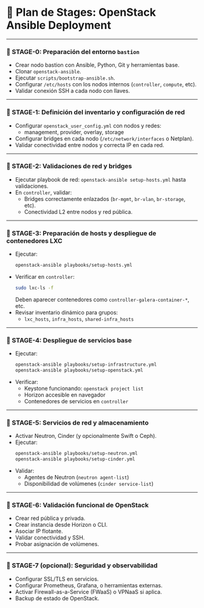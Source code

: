 # 🧭 Plan de Stages: OpenStack Ansible Deployment

---

### 🔹 STAGE-0: Preparación del entorno `bastion`

- Crear nodo bastion con Ansible, Python, Git y herramientas base.
- Clonar `openstack-ansible`.
- Ejecutar `scripts/bootstrap-ansible.sh`.
- Configurar `/etc/hosts` con los nodos internos (`controller`, `compute`, etc).
- Validar conexión SSH a cada nodo con llaves.

---

### 🔹 STAGE-1: Definición del inventario y configuración de red

- Configurar `openstack_user_config.yml` con nodos y redes:
  - management, provider, overlay, storage
- Configurar bridges en cada nodo (`/etc/network/interfaces` o Netplan).
- Validar conectividad entre nodos y correcta IP en cada red.

---

### 🔹 STAGE-2: Validaciones de red y bridges

- Ejecutar playbook de red: `openstack-ansible setup-hosts.yml` hasta validaciones.
- En `controller`, validar:
  - Bridges correctamente enlazados (`br-mgmt`, `br-vlan`, `br-storage`, etc).
  - Conectividad L2 entre nodos y red pública.

---

### 🔹 STAGE-3: Preparación de hosts y despliegue de contenedores LXC

- Ejecutar:
  ```bash
  openstack-ansible playbooks/setup-hosts.yml
  ```
- Verificar en `controller`:
  ```bash
  sudo lxc-ls -f
  ```
  Deben aparecer contenedores como `controller-galera-container-*`, etc.
- Revisar inventario dinámico para grupos:
  - `lxc_hosts`, `infra_hosts`, `shared-infra_hosts`

---

### 🔹 STAGE-4: Despliegue de servicios base

- Ejecutar:
  ```bash
  openstack-ansible playbooks/setup-infrastructure.yml
  openstack-ansible playbooks/setup-openstack.yml
  ```
- Verificar:
  - Keystone funcionando: `openstack project list`
  - Horizon accesible en navegador
  - Contenedores de servicios en `controller`

---

### 🔹 STAGE-5: Servicios de red y almacenamiento

- Activar Neutron, Cinder (y opcionalmente Swift o Ceph).
- Ejecutar:
  ```bash
  openstack-ansible playbooks/setup-neutron.yml
  openstack-ansible playbooks/setup-cinder.yml
  ```
- Validar:
  - Agentes de Neutron (`neutron agent-list`)
  - Disponibilidad de volúmenes (`cinder service-list`)

---

### 🔹 STAGE-6: Validación funcional de OpenStack

- Crear red pública y privada.
- Crear instancia desde Horizon o CLI.
- Asociar IP flotante.
- Validar conectividad y SSH.
- Probar asignación de volúmenes.

---

### 🔹 STAGE-7 (opcional): Seguridad y observabilidad

- Configurar SSL/TLS en servicios.
- Configurar Prometheus, Grafana, o herramientas externas.
- Activar Firewall-as-a-Service (FWaaS) o VPNaaS si aplica.
- Backup de estado de OpenStack.